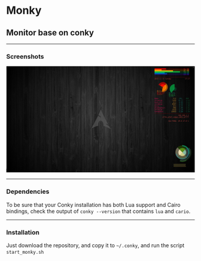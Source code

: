 # Monky
## Monitor base on conky

---

### Screenshots
![Image](https://raw.githubusercontent.com/SwordYork/monky/master/screenshot.jpg)

---

### Dependencies
To be sure that your Conky installation has both Lua support and Cairo bindings, check the output of `conky --version` that contains `lua` and `cario`.

---

### Installation
Just download the repository, and copy it to `~/.conky`, and run the script `start_monky.sh`
